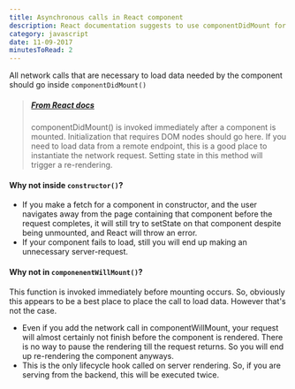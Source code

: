 ```yaml
---
title: Asynchronous calls in React component
description: React documentation suggests to use componentDidMount for async calls. Here is the explanation of why you shouldn't do in constructor or in componentWillMount.
category: javascript
date: 11-09-2017
minutesToRead: 2
---
```


All network calls that are necessary to load data needed by the component should go inside `componentDidMount()`

> ##### [From React docs](https://facebook.github.io/react/docs/react-component.html#componentdidmount)
>
> componentDidMount() is invoked immediately after a component is mounted. Initialization that requires DOM nodes should go here. If you need to load data from a remote endpoint, this is a good place to instantiate the network request. Setting state in this method will trigger a re-rendering.

#### Why not inside `constructor()`?

- If you make a fetch for a component in constructor, and the user navigates away from the page containing that component before the request completes, it will still try to setState on that component despite being unmounted, and React will throw an error.
- If your component fails to load, still you will end up making an unnecessary server-request.

#### Why not in `componenentWillMount()`?

This function is invoked immediately before mounting occurs. So, obviously this appears to be a best place to place the call to load data. However that's not the case.

- Even if you add the network call in componentWillMount, your request will almost certainly not finish before the component is rendered. There is no way to pause the rendering till the request returns. So you will end up re-rendering the component anyways.
- This is the only lifecycle hook called on server rendering. So, if you are serving from the backend, this will be executed twice.
